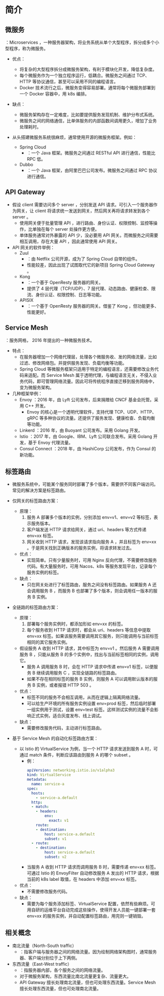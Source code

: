 # 简介

## 微服务

：Microservices ，一种服务器架构，将业务系统从单个大型程序，拆分成多个小型程序，称为微服务。
- 优点：
  - 将复杂的大型程序拆分成微服务架构，有利于模块化开发，降低复杂度。
  - 每个微服务作为一个独立程序运行，低耦合。微服务之间通过 TCP、HTTP 等协议通信，甚至可以采用不同的编程语言。
  - Docker 技术流行之后，微服务变得容易部署。通常将每个微服务部署到一个 Docker 容器中，用 k8s 编排。
- 缺点：
  - 微服务架构存在一定难度，比如要提供服务发现机制、维护分布式系统。
  - 微服务之间的网络通信，比单体服务的内部函数间调用更久，增加了业务处理耗时。

- 从头搭建微服务系统很麻烦，通常使用开源的微服务框架。例如：
  - Spring Cloud
    - ：一个 Java 框架。微服务之间通过 RESTful API 进行通信，性能比 RPC 低。
  - Dubbo
    - ：一个 Java 框架，由阿里巴巴公司发布。微服务之间通过 RPC 协议进行通信。

## API Gateway

- 假设 client 需要访问多个 server ，分别发送 API 请求。可引入一个服务器作为网关，让 client 将请求统一发送到网关，然后网关再将请求转发到各个 server 。
  - 使用网关便于批量管理 API ，进行路由、身份认证、权限控制、监控等操作，比单独在每个 server 处操作更方便。
  - 单体服务通常对外暴露的 API 少，没必要用 API 网关。而微服务之间需要相互调用，存在大量 API ，因此通常使用 API 网关。
- API 网关的软件举例：
  - Zuul
    - ：由 Netflix 公司开源，成为了 Spring Cloud 自带的组件。
    - 性能较差，因此出现了试图取代它的新项目 Spring Cloud Gateway 。
  - Kong
    - ：一个基于 OpenResty 服务器的网关。
    - 提供了 4 层代理（TCP/UDP）、7 层代理、动态路由、健康检查、限流、身份认证、权限控制、日志等功能。
  - APISIX
    - ：一个基于 OpenResty 服务器的网关。借鉴了 Kong ，但功能更多、性能更好。

## Service Mesh

：服务网格， 2016 年提出的一种微服务技术。
- 特点：
  - 在服务器增加一个网络代理层，处理各个微服务收、发的网络流量，比如过滤、修改网络包。并提供服务发现、负载均衡等功能。
  - Spring Cloud 等微服务框架只适用于特定的编程语言，还需要修改业务代码来适配。而 Service Mesh 属于透明代理，与编程语言无关，不侵入业务代码，即可管理网络流量。因此可将传统程序直接迁移到服务网络中，变为微服务架构。
- 几种框架举例：
  - Envoy ：2016 年，由 Lyft 公司发布，后来捐赠给 CNCF 基金会托管。采用 C++ 开发。
    - Envoy 的核心是一个透明代理软件，支持代理 TCP、UDP、HTTP、gRPC 等多种协议的流量。还提供了服务发现、健康检查、负载均衡等功能。
  - Linkerd ：2016 年，由 Buoyant 公司发布。采用 Golang 开发。
  - Istio ：2017 年，由 Google、IBM、Lyft 公司联合发布。采用 Golang 开发，基于 Envoy 代理流量。
  - Consul Connect ：2018 年，由 HashiCorp 公司发布，作为 Consul 的新功能。

## 标签路由

- 微服务系统中，可能某个服务同时部署了多个版本，需要供不同客户端访问。常见的解决方案是标签路由。
- 仅网关的标签路由方案：
  - 原理：
    1. 服务 A 部署多个版本的实例，分别添加 env=v1、env=v2 等标签，表示服务版本。
    1. 客户端发送 HTTP 请求给网关，通过 uri、headers 等方式传递 env=xx 标签。
    2. 网关收到 HTTP 请求，发现该请求指向服务 A ，并且标签为 env=xx 。于是网关找到正确版本的服务实例，将请求转发过去。
  - 优点：
    - 实现简单。只有少量服务时，可用 Nginx 反向代理，不需要修改服务代码。有大量服务时，可用 Nacos、k8s 等服务发现平台，记录每个服务实例的标签。
  - 缺点：
    - 只在网关处进行了标签路由，服务之间没有标签路由。如果服务 A 还会调用服务 B ，而服务 B 也部署了多个版本，则会调用任一版本的服务 B 实例。

- 全链路的标签路由方案：
  - 原理：
    1. 部署每个服务实例时，都添加形如 env=xx 的标签。
    2. 每个服务收到 HTTP 请求时，都会从 uri、headers 等信息中提取 env=xx 标签。如果该服务需要调用其它服务，则只能调用与当前标签相同的其它服务实例。
  - 假设服务 A 收到 HTTP 请求，其中标签为 env=v1 。然后服务 A 需要调用服务 B ，只能从服务 B 的多个实例中，找出与当前标签相同的实例，调用它。
    - 服务 A 调用服务 B 时，会在 HTTP 请求中传递 env=v1 标签，以便服务 B 继续调用服务 C ，实现全链路的标签路由。
    - 如果不存在相同标签的服务 B 实例，则服务 A 可以调用默认版本的服务 B 实例，或者报错 HTTP 503 。
  - 优点：
    - 标签不同的服务不会相互调用，从而在逻辑上隔离网络流量。
    - 可以给生产环境的所有服务实例设置 env=prod 标签，然后临时部署一组实例用于测试，设置 env=test 标签。这样测试实例的流量不会影响正式实例，适合灰度发布、线上调试。
  - 缺点：
    - 需要修改服务代码，主动进行标签路由。

- 基于 Service Mesh 的自动化标签路由方案：
  - 以 Istio 的 VirtualService 为例，当一个 HTTP 请求发送到服务 A 时，可通过 match 条件，判断应该路由到服务 A 的哪个 subset 。
    - 例：
      ```yml
      apiVersion: networking.istio.io/v1alpha3
      kind: VirtualService
      metadata:
        name: service-a
      spec:
        hosts:
          - service-a.default
        http:
        - match:
          - headers:
              env:
                exact: v1
          route:
          - destination:
              host: service-a.default
              subset: v1
        - route:
          - destination:
              host: service-a.default
              subset: v2
      ```
    - 当服务 A 收到 HTTP 请求而调用服务 B 时，需要传递 env=xx 标签。可通过 Istio 的 EnvoyFilter 自动修改服务 A 发出的 HTTP 请求，根据当前的 k8s label 取值，在 headers 中添加 env=xx 标签。
  - 优点：
    - 不需要修改服务代码。
  - 缺点：
    - 需要为每个服务添加标签、VirtualService 配置，依然有些麻烦。可用自研的运维平台自动完成这些操作，使得开发人员能一键部署一套 env=xx 的服务实例，并自动配置标签路由，用完则一键销毁。

## 相关概念

- 南北流量（North-South traffic）
  - ：指客户端与服务器之间的网络流量。因为绘制网络架构图时，通常服务器、客户端分别位于上下两侧。
- 东西流量（East-West traffic）
  - ：指服务器内部，各个服务之间的网络流量。
  - 对于微服务架构，东西流量比南北流量更复杂、流量更大。
  - API Gateway 擅长处理南北流量，但也可处理东西流量。Service Mesh 擅长处理东西流量，但也可处理南北流量。
